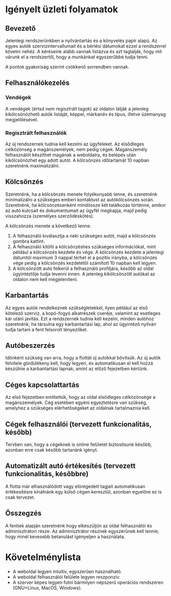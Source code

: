 # Igényelt üzleti folyamatok

## Bevezető

Jelenlegi rendszerünkben a nyilvántartás és a könyvelés papír alapú. Az egyes
autók szervizintervallumait és a bérlési dátumokat ezzel a rendszerrel követni
nehéz. A kéréseink alább vannak listázva és azt taglalják, hogy mit várunk el a
rendszertől, hogy a munkánkat egyszerűbbé tudja tenni.

A pontok gyakoriság szerint csökkenő sorrendben vannak.

## Felhasználókezelés

### Vendégek

A vendégek (értsd nem regisztrált tagok) az oldalon látják a jelenleg
kikölcsönözhető autók listáját, képpel, márkanév és típus, illetve üzemanyag
megjelölésével.

### Regisztrált felhasználók

Az új rendszernek tudnia kell kezelni az ügyfeleket. Az elsődleges célközönség
a magánszemélyek, nem pedig cégek. Magánszemély felhasználót készíthet magának a
weboldalra, és belépés után kikölcsönözhet egy adott autót. A kölcsönzés
időtartamát 10 napban szeretnénk maximalizálni.

## Kölcsönzés

Szeretnénk, ha a kölcsönzés menete folyékonyabb lenne, és szeretnénk
minimalizálni a szükséges emberi kontaktust az autókölcsönzés során. Szeretnénk,
ha kölcsönzésenként mindössze két találkozás történne, amikor az autó kulcsait
és dokumentumait az ügyfél megkapja, majd pedig visszahozza (személyes
szerződéskötés).

A kölcsönzés menete a következő lenne:

1. A felhasználó kiválasztja a neki szükséges autót, majd a kölcsönzés gombra
   kattint.
2. A felhasználó kitölti a kölcsönzéshes szükséges információkat, mint például
   a kölcsönzés kezdete és vége. A kölcsönzés kezdete a jelenlegi dátumtól
   maximum 3 nappal térhet el a pozitív irányba, a kölcsönzés vége pedig
   a kölcsönzés kezdetétől számított 10 napban kell legyen.
3. A kölcsönzött autó felkerül a felhasználó profiljára, később az oldal
   ügyintéztője tudja levenni innen. A jelenleg kikölcsönzött autókat az oldalon
   nem kell megjeleníteni.


## Karbantartás

Az egyes autók rendelkeznek szükségletekkel, ilyen például az első kötelező
szerviz, a kopó-fogyó alkatrészek cseréje, valamint az esetleges kár utáni
javítás. Ezt a rendszernek tudnia kell kezelni, minden autóhoz szeretnénk, ha
társulna egy karbantartási lap, ahol az ügyintéző nyilván tudja tartani a fent
felsorolt tényezőket.

## Autóbeszerzés

Időnként szükség van arra, hogy a flottát új autókkal bővítsük. Az új autók
felvitele gördülékeny kell, hogy legyen, és automatikusan el kell hozzá
készülnie a karbantartási lapnak, amint az előző fejezetben kértünk.

## Céges kapcsolattartás

Az első fejezetben említettük, hogy az oldal elsődleges célközönsége
a magánszemélyek. Cég esetében egyéni egyeztetésre van szükség, amelyhez
a szükséges elérhetőségeket az oldalnak tartalmaznia kell.

## Cégek felhasználói (tervezett funkcionalitás, később)

Tervben van, hogy a cégeknek is online felületet biztosítsunk később, azonban
erre csak később tartanánk igényt.

## Automatizált autó értékesítés (tervezett funkcionalitás, későbbre)

A flotta már elhasználódott vagy elöregedett tagjait automatikusan értékesítésre
kínálnánk egy külső cégen keresztül, azonban egyelőre ez is csak tervezet.

## Összegzés

A fentiek alapján szeretnénk hogy elkészüljön az oldal felhasználói és
adminisztrátori része. Az adminisztrátor résznek egyszerűnek kell lennie, hogy
minél kevesebb betanulást igényeljen a használata.

# Követelménylista

- A weboldal legyen intuitív, egyszerűen használható.
- A weboldal felhasználói felülete legyen reszponzív.
- A szerver képes legyen futni bármilyen népszerű operációs rendszeren
(GNU+Linux, MacOS, Windows).
